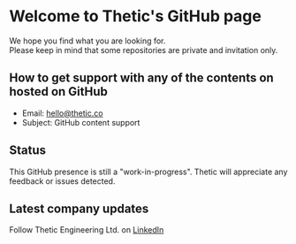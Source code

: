 # Welcome to Thetic's GitHub page
We hope you find what you are looking for.  
Please keep in mind that some repositories are private and invitation only.

## How to get support with any of the contents on hosted on GitHub

- Email: hello@thetic.co
- Subject: GitHub content support

## Status
This GitHub presence is still a "work-in-progress".
Thetic will appreciate any feedback or issues detected.

## Latest company updates
Follow Thetic Engineering Ltd. on [LinkedIn](<https://www.linkedin.com/company/thetic-engineering>)
